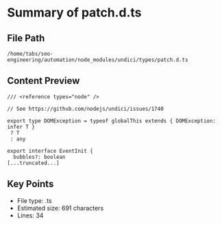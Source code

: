 # Summary of patch.d.ts
  
## File Path
`/home/tabs/seo-engineering/automation/node_modules/undici/types/patch.d.ts`

## Content Preview
```
/// <reference types="node" />

// See https://github.com/nodejs/undici/issues/1740

export type DOMException = typeof globalThis extends { DOMException: infer T }
 ? T
 : any

export interface EventInit {
  bubbles?: boolean
[...truncated...]
```

## Key Points
- File type: .ts
- Estimated size: 691 characters
- Lines: 34
